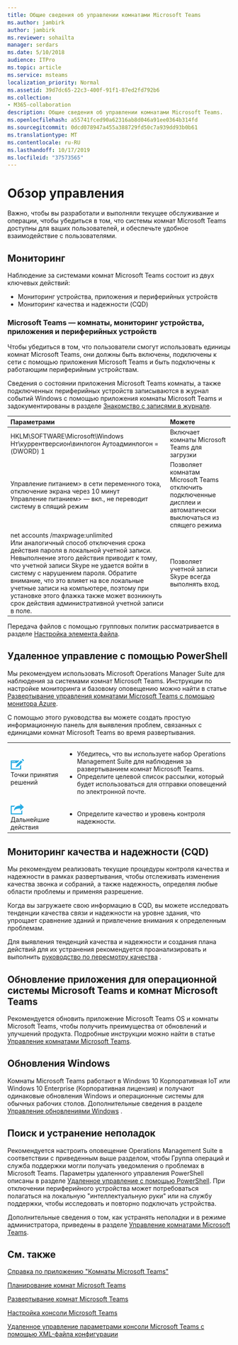```yaml
---
title: Общие сведения об управлении комнатами Microsoft Teams
ms.author: jambirk
author: jambirk
ms.reviewer: sohailta
manager: serdars
ms.date: 5/10/2018
audience: ITPro
ms.topic: article
ms.service: msteams
localization_priority: Normal
ms.assetid: 39d7dc65-22c3-400f-91f1-87ed2fd792b6
ms.collection:
- M365-collaboration
description: Общие сведения об управлении комнатами Microsoft Teams.
ms.openlocfilehash: a55741fced90a62316ab8d046a91ee0364b314fd
ms.sourcegitcommit: 0dcd078947a455a388729fd50c7a939dd93b0b61
ms.translationtype: MT
ms.contentlocale: ru-RU
ms.lasthandoff: 10/17/2019
ms.locfileid: "37573565"
---
```

# <a name="management-overview"></a>Обзор управления

Важно, чтобы вы разработали и выполняли текущее обслуживание и операции, чтобы убедиться в том, что системы комнат Microsoft Teams доступны для ваших пользователей, и обеспечьте удобное взаимодействие с пользователями. 

## <a name="monitoring"></a>Мониторинг 

Наблюдение за системами комнат Microsoft Teams состоит из двух ключевых действий:

- Мониторинг устройства, приложения и периферийных устройств
- Мониторинг качества и надежности (CQD)

### <a name="microsoft-teams-rooms-device-application-and-peripheral-device-monitoring"></a>Microsoft Teams — комнаты, мониторинг устройства, приложения и периферийных устройств

Чтобы убедиться в том, что пользователи смогут использовать единицы комнат Microsoft Teams, они должны быть включены, подключены к сети с помощью приложения Microsoft Teams и быть подключены к работающим периферийным устройствам. 

Сведения о состоянии приложения Microsoft Teams комнаты, а также подключенных периферийных устройств записываются в журнал событий Windows с помощью приложения комнаты Microsoft Teams и задокументированы в разделе [Знакомство с записями в журнале](azure-monitor-manage.md#understand-the-log-entries). 

|**Параметрами**|**Можете**|
|:-----|:-----|
|HKLM\SOFTWARE\Microsoft\Windows Нт\куррентверсион\винлогон Аутоадминлогон = (DWORD) 1  <br/> |Включает комнаты Microsoft Teams для загрузки  <br/> |
|Управление питанием\> в сети переменного тока, отключение экрана через 10 минут  <br/> Управление питанием\> — вкл., не переводит систему в спящий режим  <br/> |Позволяет комнатам Microsoft Teams отключить подключенные дисплеи и автоматически выключаться из спящего режима  <br/> |
|net accounts /maxpwage:unlimited  <br/> Или аналогичный способ отключения срока действия пароля в локальной учетной записи. Невыполнение этого действия приводит к тому, что учетной записи Skype не удается войти в систему с нарушением пароля. Обратите внимание, что это влияет на все локальные учетные записи на компьютере, поэтому при установке этого флажка также может возникнуть срок действия административной учетной записи в поле.  <br/> |Позволяет учетной записи Skype всегда выполнять вход.  <br/> |

Передача файлов с помощью групповых политик рассматривается в разделе [Настройка элемента файла](https://technet.microsoft.com/en-us/library/cc772536%28v=ws.11%29.aspx).
  
## <a name="remote-management-using-powershell"></a>Удаленное управление с помощью PowerShell
<a name="RemotePS"> </a>

Мы рекомендуем использовать Microsoft Operations Manager Suite для наблюдения за системами комнат Microsoft Teams. Инструкции по настройке мониторинга и базовому оповещению можно найти в статье [Развертывание управления комнатами Microsoft Teams с помощью монитора Azure](azure-monitor-deploy.md). 

С помощью этого руководства вы можете создать простую информационную панель для выявления проблем, связанных с единицами комнат Microsoft Teams во время развертывания. 

|    |     |
|-----------|------------|
|![](../media/audio_conferencing_image7.png) <br/>Точки принятия решений|<ul><li>Убедитесь, что вы используете набор Operations Management Suite для наблюдения за развертыванием комнат Microsoft Teams.</li><li>Определите целевой список рассылки, который будет использоваться для отправки оповещений по электронной почте.</li></ul>|
|![](../media/audio_conferencing_image9.png)<br/>Дальнейшие действия|<ul><li>Определите качество и уровень контроля надежности.</li></ul>|

## <a name="quality-and-reliability-monitoring-cqd"></a>Мониторинг качества и надежности (CQD)

Мы рекомендуем реализовать текущие процедуры контроля качества и надежности в рамках развертывания, чтобы отслеживать изменения качества звонка и собраний, а также надежность, определяя любые области проблемы и применяя разрешение. 

Когда вы загружаете свою информацию в CQD, вы можете исследовать тенденции качества связи и надежности на уровне здания, что упрощает сравнение зданий и привлечение внимания к определенным проблемам.

Для выявления тенденций качества и надежности и создания плана действий для их устранения рекомендуется проанализировать и выполнить [руководство по пересмотру качества](https://aka.ms/qerguide) . 

## <a name="updating-the-microsoft-teams-rooms-os-and-microsoft-teams-rooms-application"></a>Обновление приложения для операционной системы Microsoft Teams и комнат Microsoft Teams

Рекомендуется обновить приложение Microsoft Teams OS и комнаты Microsoft Teams, чтобы получить преимущества от обновлений и улучшений продукта. Подробные инструкции можно найти в статье [Управление комнатами Microsoft Teams](room-systems-v2-operations.md#software-updates). 

## <a name="windows-updates"></a>Обновления Windows

Комнаты Microsoft Teams работают в Windows 10 Корпоративная IoT или Windows 10 Enterprise (Корпоративная лицензия) и получают одинаковые обновления Windows и операционные системы для обычных рабочих столов. Дополнительные сведения в разделе [Управление обновлениями Windows](updates.md) .


## <a name="troubleshooting"></a>Поиск и устранение неполадок

Рекомендуется настроить оповещение Operations Management Suite в соответствии с приведенным выше разделом, чтобы Группа операций и служба поддержки могли получать уведомления о проблемах в Microsoft Teams. Параметры удаленного управления PowerShell описаны в разделе [Удаленное управление с помощью PowerShell](room-systems-v2-operations.md#remote-management-using-powershell). При отключении периферийного устройства может потребоваться полагаться на локальную "интеллектуальную руки" или на службу поддержки, чтобы исследовать и повторно подключать устройства. 

Дополнительные сведения о том, как устранять неполадки и в режиме администратора, приведены в разделе [Управление комнатами Microsoft Teams](room-systems-v2-operations.md#admin-mode-and-device-management). 


## <a name="see-also"></a>См. также

[Справка по приложению "Комнаты Microsoft Teams"](https://support.office.com/en-us/article/Skype-Room-Systems-version-2-help-e667f40e-5aab-40c1-bd68-611fe0002ba2)

[Планирование комнат Microsoft Teams](skype-room-systems-v2-0.md)

[Развертывание комнат Microsoft Teams](room-systems-v2.md)

[Настройка консоли Microsoft Teams](console.md)

[Удаленное управление параметрами консоли Microsoft Teams с помощью XML-файла конфигурации](xml-config-file.md)
